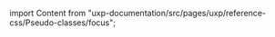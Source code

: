 
import Content from "uxp-documentation/src/pages/uxp/reference-css/Pseudo-classes/focus";

<Content query="product=photoshop"/>
